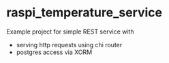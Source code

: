 # raspi_temperature_service

Example project for simple REST service with 
* serving http requests using chi router
* postgres access via XORM
